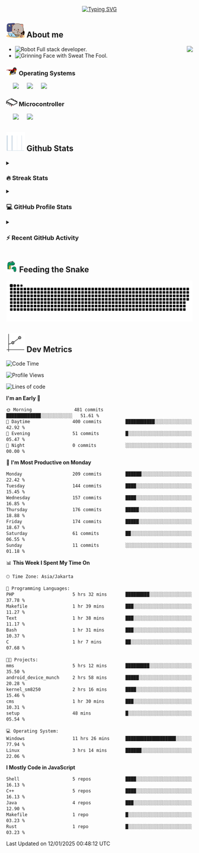 <p align="center">
<a href="https://git.io/typing-svg"><img src="https://readme-typing-svg.herokuapp.com?font=Fira+Code&pause=1000&center=true&vCenter=true&width=435&lines=Ha+ha!+I+am+here!;Told+you+a+storm+was+coming!" alt="Typing SVG" /></a>
</p>

## <picture> <img src = "https://github.com/thunderkex/thunderkex/blob/main/shitspace/goma-cat.gif?raw=true" width = 50px> </picture> About me

<picture> <img align="right" src="https://github.com/thunderkex/thunderkex/blob/main/shitspace/bongo-cat-codes.gif?raw=true"></picture>

- <img src="https://raw.githubusercontent.com/Tarikul-Islam-Anik/Animated-Fluent-Emojis/master/Emojis/Smilies/Robot.png" alt="Robot" width="25" height="25" /> Full stack developer.
- <img src="https://raw.githubusercontent.com/Tarikul-Islam-Anik/Animated-Fluent-Emojis/master/Emojis/Smilies/Grinning%20Face%20with%20Sweat.png" alt="Grinning Face with Sweat" width="25" height="25" /> The Fool.

### <picture> <img src = "https://github.com/thunderkex/thunderkex/blob/main/shitspace/os.gif?raw=true" width = 30px> </picture> Operating Systems

<p align="left">
  &emsp;
    <a href="#"><img src="https://img.shields.io/badge/Linux-FCC624?style=plastic&logo=linux&logoColor=black"></a>
  &emsp;
    <a href="#"><img src="https://img.shields.io/badge/Ubuntu-E95420?style=plastic&logo=ubuntu&logoColor=white"></a>
  &emsp;
    <a href="#"><img src="https://img.shields.io/badge/Windows-0078D6?style=plastic&logo=windows&logoColor=white"></a>
</p>

### <picture> <img src = "https://github.com/thunderkex/thunderkex/blob/main/shitspace/mcr.gif?raw=true" width = 30px> </picture> Microcontroller

<p align="left">
  &emsp;
    <a href="#"><img src="https://img.shields.io/badge/Raspberry%20pi-272e29?style=plastic&logo=raspberrypi&logoColor=pink"></a>
  &emsp;
    <a href="#"><img src="https://img.shields.io/badge/Arduino-364746?style=plastic&logo=Arduino&logoColor=00979D"></a>
</p>
 
## <picture> <img src = "https://github.com/thunderkex/thunderkex/blob/main/shitspace/graph.gif?raw=true" width = 50px>  </picture> Github Stats

<details><summary><h3> 🔥 Streak Stats</h3></summary>

----

<p align="center"><img src="https://streak-stats.demolab.com?user=thunderkex&theme=tokyonight-duo&border_radius=20" alt="thunderkex" /></p>

</details>
  
<details><summary><h3>💻 GitHub Profile Stats</h3></summary>

---

<p align="center">
    <a href="https://github.com/anuraghazra/github-readme-stats">
	    <img alt="thunderkex's Github Stats" src="https://github-readme-stats.vercel.app/api?username=thunderkex&show_icons=true&include_all_commits=true&count_private=true&locale=en&theme=tokyonight&layout=compact" height="230px"/></a>
	  <img src="https://github-readme-stats.vercel.app/api/top-langs?username=thunderkex&langs_count=10&show_icons=true&locale=en&include_all_commits=true&count_private=true&theme=tokyonight" alt="thunderkex" height="230px"/>
<br/>

<b>Note:</b> Top languages is only a metric of the languages my public code consists of and doesn't reflect experience or skill level.

  </p>
</details>

<details><summary><h3>⚡ Recent GitHub Activity</h3></summary>

---

<a href="https://github.com/thunderkex"><img alt="thunderkex's Activity Graph" src="https://github-readme-activity-graph.vercel.app/graph?username=thunderkex&custom_title=thunderkex's%20Contribution%20Graph&theme=react-dark" /></a>

</details>
	
## <picture> <img src = "./shitspace/snake.gif?raw=true" width = 30px> </picture> Feeding the Snake
	
<p align = "center">
	<img src = "https://raw.githubusercontent.com/thunderkex/thunderkex/output/grid-snake-ov.svg"/>
</p>

## <picture> <img src = "https://github.com/thunderkex/thunderkex/blob/main/shitspace/metrics.gif?raw=true" width = 50px> </picture> Dev Metrics

<!--START_SECTION:waka-->
![Code Time](http://img.shields.io/badge/Code%20Time-947%20hrs%2022%20mins-blue)

![Profile Views](http://img.shields.io/badge/Profile%20Views-13-blue)

![Lines of code](https://img.shields.io/badge/From%20Hello%20World%20I%27ve%20Written-3.4%20million%20lines%20of%20code-blue)

**I'm an Early 🐤** 

```text
🌞 Morning                481 commits         █████████████░░░░░░░░░░░░   51.61 % 
🌆 Daytime                400 commits         ███████████░░░░░░░░░░░░░░   42.92 % 
🌃 Evening                51 commits          █░░░░░░░░░░░░░░░░░░░░░░░░   05.47 % 
🌙 Night                  0 commits           ░░░░░░░░░░░░░░░░░░░░░░░░░   00.00 % 
```
📅 **I'm Most Productive on Monday** 

```text
Monday                   209 commits         ██████░░░░░░░░░░░░░░░░░░░   22.42 % 
Tuesday                  144 commits         ████░░░░░░░░░░░░░░░░░░░░░   15.45 % 
Wednesday                157 commits         ████░░░░░░░░░░░░░░░░░░░░░   16.85 % 
Thursday                 176 commits         █████░░░░░░░░░░░░░░░░░░░░   18.88 % 
Friday                   174 commits         █████░░░░░░░░░░░░░░░░░░░░   18.67 % 
Saturday                 61 commits          ██░░░░░░░░░░░░░░░░░░░░░░░   06.55 % 
Sunday                   11 commits          ░░░░░░░░░░░░░░░░░░░░░░░░░   01.18 % 
```


📊 **This Week I Spent My Time On** 

```text
🕑︎ Time Zone: Asia/Jakarta

💬 Programming Languages: 
PHP                      5 hrs 32 mins       █████████░░░░░░░░░░░░░░░░   37.78 % 
Makefile                 1 hr 39 mins        ███░░░░░░░░░░░░░░░░░░░░░░   11.27 % 
Text                     1 hr 38 mins        ███░░░░░░░░░░░░░░░░░░░░░░   11.17 % 
Bash                     1 hr 31 mins        ███░░░░░░░░░░░░░░░░░░░░░░   10.37 % 
C                        1 hr 7 mins         ██░░░░░░░░░░░░░░░░░░░░░░░   07.68 % 

🐱‍💻 Projects: 
mms                      5 hrs 12 mins       █████████░░░░░░░░░░░░░░░░   35.50 % 
android_device_munch     2 hrs 58 mins       █████░░░░░░░░░░░░░░░░░░░░   20.28 % 
kernel_sm8250            2 hrs 16 mins       ████░░░░░░░░░░░░░░░░░░░░░   15.46 % 
cms                      1 hr 30 mins        ███░░░░░░░░░░░░░░░░░░░░░░   10.31 % 
setup                    48 mins             █░░░░░░░░░░░░░░░░░░░░░░░░   05.54 % 

💻 Operating System: 
Windows                  11 hrs 26 mins      ███████████████████░░░░░░   77.94 % 
Linux                    3 hrs 14 mins       ██████░░░░░░░░░░░░░░░░░░░   22.06 % 
```

**I Mostly Code in JavaScript** 

```text
Shell                    5 repos             ████░░░░░░░░░░░░░░░░░░░░░   16.13 % 
C++                      5 repos             ████░░░░░░░░░░░░░░░░░░░░░   16.13 % 
Java                     4 repos             ███░░░░░░░░░░░░░░░░░░░░░░   12.90 % 
Makefile                 1 repo              █░░░░░░░░░░░░░░░░░░░░░░░░   03.23 % 
Rust                     1 repo              █░░░░░░░░░░░░░░░░░░░░░░░░   03.23 % 
```




 Last Updated on 12/01/2025 00:48:12 UTC
<!--END_SECTION:waka-->
